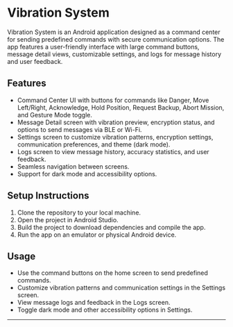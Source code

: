 # Vibration System

Vibration System is an Android application designed as a command center for sending predefined commands with secure communication options. The app features a user-friendly interface with large command buttons, message detail views, customizable settings, and logs for message history and user feedback.

## Features

- Command Center UI with buttons for commands like Danger, Move Left/Right, Acknowledge, Hold Position, Request Backup, Abort Mission, and Gesture Mode toggle.
- Message Detail screen with vibration preview, encryption status, and options to send messages via BLE or Wi-Fi.
- Settings screen to customize vibration patterns, encryption settings, communication preferences, and theme (dark mode).
- Logs screen to view message history, accuracy statistics, and user feedback.
- Seamless navigation between screens.
- Support for dark mode and accessibility options.

## Setup Instructions

1. Clone the repository to your local machine.
2. Open the project in Android Studio.
3. Build the project to download dependencies and compile the app.
4. Run the app on an emulator or physical Android device.

## Usage

- Use the command buttons on the home screen to send predefined commands.
- Customize vibration patterns and communication settings in the Settings screen.
- View message logs and feedback in the Logs screen.
- Toggle dark mode and other accessibility options in Settings.
---


